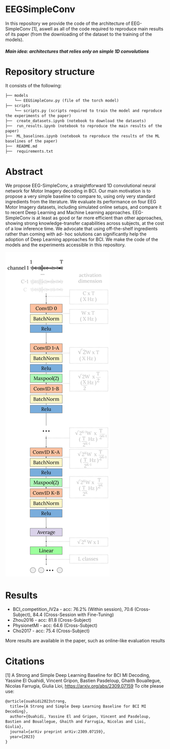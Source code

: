 # EEGSimpleConv
In this repository we provide the code of the architecture of EEG-SimpleConv [1], aswell as all of the code required to reproduce main results of its paper (from the downloading of the dataset to the training of the models).
##### Main idea: architectures that relies only on simple 1D convolutions
# Repository structure
It consists of the following:

``` 
├── models
	└── EEGSimpleConv.py (file of the torch model)
├── scripts
    └── scripts.py (scripts required to train the model and reproduce the experiments of the paper)
├──  create_datasets.ipynb (notebook to download the datasets)
├──  run_results.ipynb (notebook to reproduce the main results of the paper)
├──  ML_baselines.ipynb (notebook to reproduce the results of the ML baselines of the paper)
├──  README.md
├──  requirements.txt
```

# Abstract
We propose EEG-SimpleConv, a straightforward 1D convolutional neural network for Motor Imagery decoding in BCI. Our main motivation is to propose a very simple baseline to compare to, using only very standard ingredients from the literature. We evaluate its performance on four EEG Motor Imagery datasets, including simulated online setups, and compare it to recent Deep Learning and Machine Learning approaches. EEG-SimpleConv is at least as good or far more efficient than other approaches, showing strong knowledge-transfer capabilities across subjects, at the cost of a low inference time. We advocate that using off-the-shelf ingredients rather than coming with ad- hoc solutions can significantly help the adoption of Deep Learning approaches for BCI. We make the code of the models and the experiments accessible in this repository.

![architecture](architecture.png)


# Results
-   BCI_competition_IV2a - acc: 76.2% (Within session),  70.6 (Cross-Subject), 84.4 (Cross-Session with Fine-Tuning)
-   Zhou2016 - acc: 81.8 (Cross-Subject)
-   PhysionetMI - acc: 64.6 (Cross-Subject)
-   Cho2017 - acc: 75.4 (Cross-Subject)

More results are available in the paper, such as online-like evaluation results



# Citations
[1] A Strong and Simple Deep Learning Baseline for BCI MI Decoding, Yassine El Ouahidi, Vincent Gripon, Bastien Pasdeloup, Ghaith Bouallegue, Nicolas Farrugia, Giulia Lioi,  https://arxiv.org/abs/2309.07159
To cite please use:
```
@article{ouahidi2023strong,
  title={A Strong and Simple Deep Learning Baseline for BCI MI Decoding},
  author={Ouahidi, Yassine El and Gripon, Vincent and Pasdeloup, Bastien and Bouallegue, Ghaith and Farrugia, Nicolas and Lioi, Giulia},
  journal={arXiv preprint arXiv:2309.07159},
  year={2023}
}
```